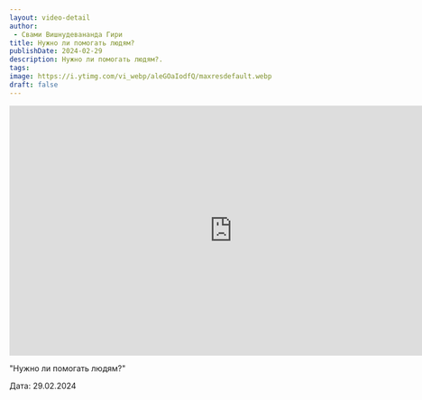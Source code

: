 ```yaml
---
layout: video-detail
author:
 - Свами Вишнудевананда Гири
title: Нужно ли помогать людям?
publishDate: 2024-02-29
description: Нужно ли помогать людям?. 
tags: 
image: https://i.ytimg.com/vi_webp/aleGOaIodfQ/maxresdefault.webp
draft: false
---
```


<iframe width="790" height="444" src="https://www.youtube.com/embed/aleGOaIodfQ" frameborder="0" allowfullscreen=""></iframe> 

  "Нужно ли помогать людям?"

 Дата: 29.02.2024

  

 